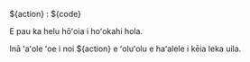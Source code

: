 ${action} : ${code}

E pau ka helu hōʻoia i hoʻokahi hola.

Inā ʻaʻole ʻoe i noi ${action} e ʻoluʻolu e haʻalele i kēia leka uila.
